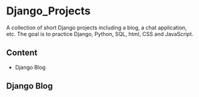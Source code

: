 # Django_Projects

A collection of short Django projects including a blog, a chat application, etc. The goal is to practice Django, Python, SQL, html, CSS and JavaScript. 

## Content ##
- Django Blog


## Django Blog
